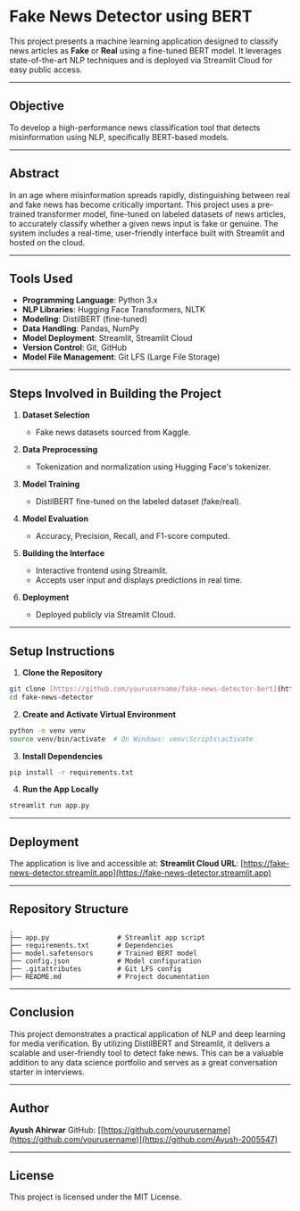 # Fake News Detector using BERT

This project presents a machine learning application designed to classify news articles as **Fake** or **Real** using a fine-tuned BERT model. It leverages state-of-the-art NLP techniques and is deployed via Streamlit Cloud for easy public access.

---

## Objective

To develop a high-performance news classification tool that detects misinformation using NLP, specifically BERT-based models.

---

## Abstract

In an age where misinformation spreads rapidly, distinguishing between real and fake news has become critically important. This project uses a pre-trained transformer model, fine-tuned on labeled datasets of news articles, to accurately classify whether a given news input is fake or genuine. The system includes a real-time, user-friendly interface built with Streamlit and hosted on the cloud.

---

## Tools Used

* **Programming Language**: Python 3.x
* **NLP Libraries**: Hugging Face Transformers, NLTK
* **Modeling**: DistilBERT (fine-tuned)
* **Data Handling**: Pandas, NumPy
* **Model Deployment**: Streamlit, Streamlit Cloud
* **Version Control**: Git, GitHub
* **Model File Management**: Git LFS (Large File Storage)

---

## Steps Involved in Building the Project

1. **Dataset Selection**

   * Fake news datasets sourced from Kaggle.

2. **Data Preprocessing**

   * Tokenization and normalization using Hugging Face's tokenizer.

3. **Model Training**

   * DistilBERT fine-tuned on the labeled dataset (fake/real).

4. **Model Evaluation**

   * Accuracy, Precision, Recall, and F1-score computed.

5. **Building the Interface**

   * Interactive frontend using Streamlit.
   * Accepts user input and displays predictions in real time.

6. **Deployment**

   * Deployed publicly via Streamlit Cloud.

---

## Setup Instructions

1. **Clone the Repository**

```bash
git clone [https://github.com/yourusername/fake-news-detector-bert](https://github.com/Ayush-2005547/fake-news-detector).git
cd fake-news-detector
```

2. **Create and Activate Virtual Environment**

```bash
python -m venv venv
source venv/bin/activate  # On Windows: venv\Scripts\activate
```

3. **Install Dependencies**

```bash
pip install -r requirements.txt
```

4. **Run the App Locally**

```bash
streamlit run app.py
```

---

## Deployment

The application is live and accessible at:
**Streamlit Cloud URL**: [[https://fake-news-detector.streamlit.app](https://fake-news-detector.streamlit.app) ](https://fakenews-bert-detector.streamlit.app/)

---

## Repository Structure

```
.
├── app.py                 # Streamlit app script
├── requirements.txt       # Dependencies
├── model.safetensors      # Trained BERT model
├── config.json            # Model configuration
├── .gitattributes         # Git LFS config
├── README.md              # Project documentation
```

---

## Conclusion

This project demonstrates a practical application of NLP and deep learning for media verification. By utilizing DistilBERT and Streamlit, it delivers a scalable and user-friendly tool to detect fake news. This can be a valuable addition to any data science portfolio and serves as a great conversation starter in interviews.

---

## Author

**Ayush Ahirwar**
GitHub: [[https://github.com/yourusername](https://github.com/yourusername)](https://github.com/Ayush-2005547)

---

## License

This project is licensed under the MIT License.

